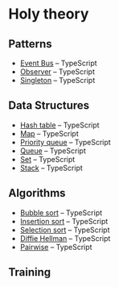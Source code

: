 # Holy theory

## Patterns

* [Event Bus](/patterns/event-bus.md) – TypeScript
* [Observer](/patterns/observer.md) – TypeScript
* [Singleton](/patterns/singleton.md) – TypeScript

## Data Structures

* [Hash table](/strucures/hash-table.md) – TypeScript
* [Map](/strucures/map.md) – TypeScript
* [Priority queue](/strucures/priority-queue.md) – TypeScript
* [Queue](/strucures/queue.md) – TypeScript
* [Set](/strucures/set.md) – TypeScript
* [Stack](/strucures/stack.md) – TypeScript

## Algorithms

* [Bubble sort](/algorithms/bubble-sort.md) – TypeScript
* [Insertion sort](/algorithms/insertion-sort.md) – TypeScript
* [Selection sort](/algorithms/selection-sort.md) – TypeScript
* [Diffie Hellman](/algorithms/bubble-sort.md) – TypeScript
* [Pairwise](/algorithms/bubble-sort.md) – TypeScript

## Training


